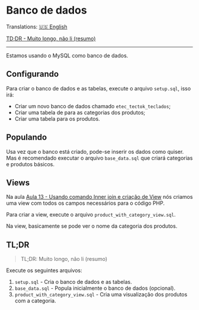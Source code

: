# Banco de dados

Translations: [:us: English](README.en.md)

[TD;DR - Muito longo, não li (resumo)](#tldr)

---

Estamos usando o MySQL como banco de dados.

## Configurando

Para criar o banco de dados e as tabelas, execute o arquivo `setup.sql`, isso irá:

- Criar um novo banco de dados chamado `etec_tectok_teclados`;
- Criar uma tabela de para as categorias dos produtos;
- Criar uma tabela para os produtos.

## Populando

Usa vez que o banco está criado, pode-se inserir os dados como quiser. Mas é recomendado executar o arquivo `base_data.sql` que criará categorias e produtos básicos.

## Views

Na aula [Aula 13 - Usando comando Inner join e criação de View](https://youtu.be/Bg-Uhy_wRlo) nós criamos uma view com todos os campos necessários para o código PHP.

Para criar a view, execute o arquivo `product_with_category_view.sql`.

Na view, basicamente se pode ver o nome da categoria dos produtos.

## TL;DR

> TL;DR: Muito longo, não li (resumo)

Execute os seguintes arquivos:

1. `setup.sql` - Cria o banco de dados e as tabelas.
2. `base_data.sql` - Popula inicialmente o banco de dados (opcional).
3. `product_with_category_view.sql` - Cria uma visualização dos produtos com a categoria.
